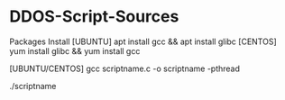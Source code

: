 # DDOS-Script-Sources


Packages Install [UBUNTU] apt install gcc && apt install glibc [CENTOS] yum install glibc && yum install gcc

[UBUNTU/CENTOS] gcc scriptname.c -o scriptname -pthread

./scriptname
